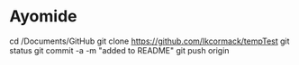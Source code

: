 # Ayomide
cd /Documents/GitHub
git clone https://github.com/lkcormack/tempTest
git status
git commit -a -m "added to README"
git push origin
